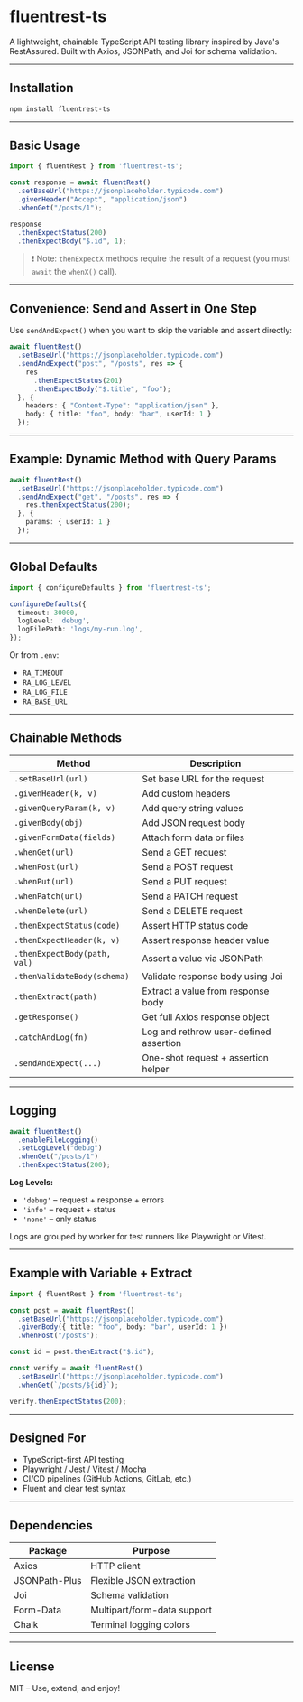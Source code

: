 # fluentrest-ts

A lightweight, chainable TypeScript API testing library inspired by Java's RestAssured. Built with Axios, JSONPath, and Joi for schema validation.

---

##  Installation

```bash
npm install fluentrest-ts
```

---

##  Basic Usage

```ts
import { fluentRest } from 'fluentrest-ts';

const response = await fluentRest()
  .setBaseUrl("https://jsonplaceholder.typicode.com")
  .givenHeader("Accept", "application/json")
  .whenGet("/posts/1");

response
  .thenExpectStatus(200)
  .thenExpectBody("$.id", 1);
```

> ❗️ Note: `thenExpectX` methods require the result of a request (you must `await` the `whenX()` call).

---

##  Convenience: Send and Assert in One Step

Use `sendAndExpect()` when you want to skip the variable and assert directly:

```ts
await fluentRest()
  .setBaseUrl("https://jsonplaceholder.typicode.com")
  .sendAndExpect("post", "/posts", res => {
    res
      .thenExpectStatus(201)
      .thenExpectBody("$.title", "foo");
  }, {
    headers: { "Content-Type": "application/json" },
    body: { title: "foo", body: "bar", userId: 1 }
  });
```

---

##  Example: Dynamic Method with Query Params

```ts
await fluentRest()
  .setBaseUrl("https://jsonplaceholder.typicode.com")
  .sendAndExpect("get", "/posts", res => {
    res.thenExpectStatus(200);
  }, {
    params: { userId: 1 }
  });
```

---

##  Global Defaults

```ts
import { configureDefaults } from 'fluentrest-ts';

configureDefaults({
  timeout: 30000,
  logLevel: 'debug',
  logFilePath: 'logs/my-run.log',
});
```

Or from `.env`:
- `RA_TIMEOUT`
- `RA_LOG_LEVEL`
- `RA_LOG_FILE`
- `RA_BASE_URL`

---

##  Chainable Methods

| Method                        | Description                              |
|------------------------------|------------------------------------------|
| `.setBaseUrl(url)`           | Set base URL for the request             |
| `.givenHeader(k, v)`         | Add custom headers                       |
| `.givenQueryParam(k, v)`     | Add query string values                  |
| `.givenBody(obj)`            | Add JSON request body                    |
| `.givenFormData(fields)`     | Attach form data or files                |
| `.whenGet(url)`              | Send a GET request                       |
| `.whenPost(url)`             | Send a POST request                      |
| `.whenPut(url)`              | Send a PUT request                       |
| `.whenPatch(url)`            | Send a PATCH request                     |
| `.whenDelete(url)`           | Send a DELETE request                    |
| `.thenExpectStatus(code)`    | Assert HTTP status code                  |
| `.thenExpectHeader(k, v)`    | Assert response header value             |
| `.thenExpectBody(path, val)` | Assert a value via JSONPath              |
| `.thenValidateBody(schema)`  | Validate response body using Joi         |
| `.thenExtract(path)`         | Extract a value from response body       |
| `.getResponse()`             | Get full Axios response object           |
| `.catchAndLog(fn)`           | Log and rethrow user-defined assertion   |
| `.sendAndExpect(...)`        | One-shot request + assertion helper      |

---

##  Logging

```ts
await fluentRest()
  .enableFileLogging()
  .setLogLevel("debug")
  .whenGet("/posts/1")
  .thenExpectStatus(200);
```

**Log Levels:**
- `'debug'` – request + response + errors
- `'info'` – request + status
- `'none'` – only status

Logs are grouped by worker for test runners like Playwright or Vitest.

---

##  Example with Variable + Extract

```ts
import { fluentRest } from 'fluentrest-ts';

const post = await fluentRest()
  .setBaseUrl("https://jsonplaceholder.typicode.com")
  .givenBody({ title: "foo", body: "bar", userId: 1 })
  .whenPost("/posts");

const id = post.thenExtract("$.id");

const verify = await fluentRest()
  .setBaseUrl("https://jsonplaceholder.typicode.com")
  .whenGet(`/posts/${id}`);

verify.thenExpectStatus(200);
```

---

##  Designed For

- TypeScript-first API testing
- Playwright / Jest / Vitest / Mocha
- CI/CD pipelines (GitHub Actions, GitLab, etc.)
- Fluent and clear test syntax

---

##  Dependencies

| Package        | Purpose                           |
|----------------|-----------------------------------|
| Axios          | HTTP client                       |
| JSONPath-Plus  | Flexible JSON extraction          |
| Joi            | Schema validation                 |
| Form-Data      | Multipart/form-data support       |
| Chalk          | Terminal logging colors           |

---

##  License

MIT – Use, extend, and enjoy!
